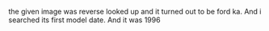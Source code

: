 the given image was reverse looked up and it turned out to be ford ka. And i searched its first model date. And it was 1996
